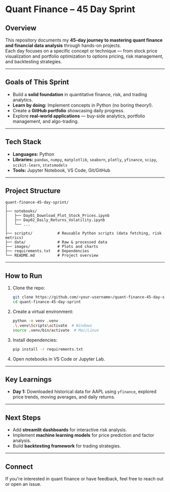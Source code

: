 # Quant Finance – 45 Day Sprint

## Overview
This repository documents my **45-day journey to mastering quant finance and financial data analysis** through hands-on projects.  
Each day focuses on a specific concept or technique — from stock price visualization and portfolio optimization to options pricing, risk management, and backtesting strategies.

---

## Goals of This Sprint
- Build a **solid foundation** in quantitative finance, risk, and trading analytics.
- **Learn by doing:** Implement concepts in Python (no boring theory!).
- Create a **GitHub portfolio** showcasing daily progress.
- Explore **real-world applications** — buy-side analytics, portfolio management, and algo-trading.

---

## Tech Stack
- **Languages:** Python  
- **Libraries:** `pandas`, `numpy`, `matplotlib`, `seaborn`, `plotly`, `yfinance`, `scipy`, `scikit-learn`, `statsmodels`
- **Tools:** Jupyter Notebook, VS Code, Git/GitHub

---

## Project Structure
```
quant-finance-45-day-sprint/
│
├── notebooks/
│   ├── Day01_Download_Plot_Stock_Prices.ipynb
│   ├── Day02_Daily_Returns_Volatility.ipynb
│   └── ...
│
├── scripts/           # Reusable Python scripts (data fetching, risk metrics)
├── data/              # Raw & processed data
├── images/            # Plots and charts
├── requirements.txt   # Dependencies
└── README.md          # Project overview
```

---

## How to Run
1. Clone the repo:
   ```bash
   git clone https://github.com/<your-username>/quant-finance-45-day-sprint.git
   cd quant-finance-45-day-sprint
   ```
2. Create a virtual environment:
   ```bash
   python -m venv .venv
   .\.venv\Scripts\activate  # Windows
   source .venv/bin/activate  # Mac/Linux
   ```
3. Install dependencies:
   ```bash
   pip install -r requirements.txt
   ```
4. Open notebooks in VS Code or Jupyter Lab.

---

## Key Learnings
- **Day 1:** Downloaded historical data for AAPL using `yfinance`, explored price trends, moving averages, and daily returns.


---

## Next Steps
- Add **streamlit dashboards** for interactive risk analysis.
- Implement **machine learning models** for price prediction and factor analysis.
- Build **backtesting framework** for trading strategies.

---

## Connect
If you're interested in quant finance or have feedback, feel free to reach out or open an issue.  
